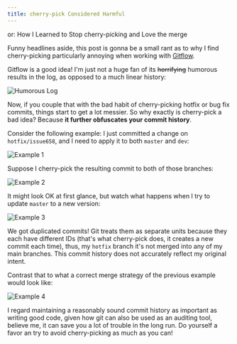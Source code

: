```yaml
---
title: cherry-pick Considered Harmful
---
```


or: How I Learned to Stop cherry-picking and Love the merge

Funny headlines aside, this post is gonna be a small rant as to why I find
cherry-picking particularly annoying when working with [Gitflow][1].

Gitflow is a good idea! I'm just not a huge fan of its ~~horrifying~~ humorous
results in the log, as opposed to a much linear history:

![Humorous Log](https://i.imgur.com/Gh4ELWi.png)

Now, if you couple that with the bad habit of cherry-picking hotfix or bug fix
commits, things start to get a lot messier. So why exactly is cherry-pick a bad
idea? Because **it further obfuscates your commit history**.

Consider the following example: I just committed a change on `hotfix/issue658`,
and I need to apply it to both `master` and `dev`:

![Example 1](https://i.imgur.com/XqmuO1H.png)

Suppose I cherry-pick the resulting commit to both of those branches:

![Example 2](https://i.imgur.com/z16kVHc.png)

It might look OK at first glance, but watch what happens when I try to update
`master` to a new version:

![Example 3](https://i.imgur.com/fQfvMGk.png)

We got duplicated commits! Git treats them as separate units because they each
have different IDs (that's what cherry-pick does, it creates a new commit each
time), thus, my `hotfix` branch it's not merged into any of my main branches.
This commit history does not accurately reflect my original intent.

Contrast that to what a correct merge strategy of the previous example would
look like:

![Example 4](https://i.imgur.com/tf7Eozu.png)

I regard maintaining a reasonably sound commit history as important as writing
good code, given how git can also be used as an auditing tool, believe me, it
can save you a lot of trouble in the long run. Do yourself a favor an try to
avoid cherry-picking as much as you can!

[1]: https://nvie.com/posts/a-successful-git-branching-model/
